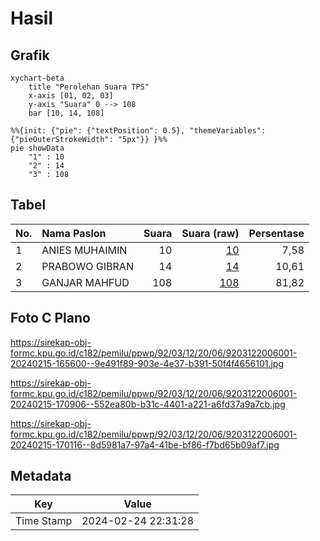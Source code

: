 # Hasil

## Grafik

```mermaid
xychart-beta
    title "Perolehan Suara TPS"
    x-axis [01, 02, 03]
    y-axis "Suara" 0 --> 108
    bar [10, 14, 108]
```

```mermaid
%%{init: {"pie": {"textPosition": 0.5}, "themeVariables": {"pieOuterStrokeWidth": "5px"}} }%%
pie showData
    "1" : 10
    "2" : 14
    "3" : 108
```

## Tabel

| No. | Nama Paslon    | Suara | Suara (raw) | Persentase |
|:--- |:-------------- | -----:| -----------:| ----------:|
| 1   | ANIES MUHAIMIN | 10    | [10][p-1]   | 7,58       |
| 2   | PRABOWO GIBRAN | 14    | [14][p-2]   | 10,61      |
| 3   | GANJAR MAHFUD  | 108   | [108][p-3]  | 81,82      |


[p-1]: https://github.com/gigit-pemilu/pemilu-2024-92-papua-barat/blob/main/pilpres/hitung-suara/sub/92-papua-barat/sub/03-fak-fak/sub/12-fakfak-timur-tengah/sub/2006-wayati-timur/sub/001-tps/sub/paslon-1.txt
[p-2]: https://github.com/gigit-pemilu/pemilu-2024-92-papua-barat/blob/main/pilpres/hitung-suara/sub/92-papua-barat/sub/03-fak-fak/sub/12-fakfak-timur-tengah/sub/2006-wayati-timur/sub/001-tps/sub/paslon-2.txt
[p-3]: https://github.com/gigit-pemilu/pemilu-2024-92-papua-barat/blob/main/pilpres/hitung-suara/sub/92-papua-barat/sub/03-fak-fak/sub/12-fakfak-timur-tengah/sub/2006-wayati-timur/sub/001-tps/sub/paslon-3.txt

## Foto C Plano

https://sirekap-obj-formc.kpu.go.id/c182/pemilu/ppwp/92/03/12/20/06/9203122006001-20240215-165600--9e491f89-903e-4e37-b391-50f4f4656101.jpg

https://sirekap-obj-formc.kpu.go.id/c182/pemilu/ppwp/92/03/12/20/06/9203122006001-20240215-170906--552ea80b-b31c-4401-a221-a6fd37a9a7cb.jpg

https://sirekap-obj-formc.kpu.go.id/c182/pemilu/ppwp/92/03/12/20/06/9203122006001-20240215-170116--8d5981a7-97a4-41be-bf86-f7bd65b09af7.jpg


## Metadata

| Key        | Value               |
| ---------- | ------------------- |
| Time Stamp | 2024-02-24 22:31:28 |



